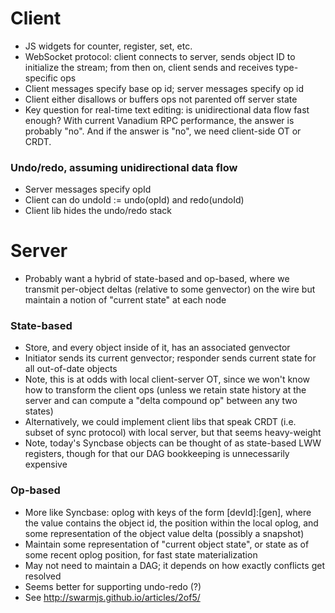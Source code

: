 # Client

- JS widgets for counter, register, set, etc.
- WebSocket protocol: client connects to server, sends object ID to initialize
  the stream; from then on, client sends and receives type-specific ops
- Client messages specify base op id; server messages specify op id
- Client either disallows or buffers ops not parented off server state
- Key question for real-time text editing: is unidirectional data flow fast
  enough? With current Vanadium RPC performance, the answer is probably "no".
  And if the answer is "no", we need client-side OT or CRDT.

### Undo/redo, assuming unidirectional data flow

- Server messages specify opId
- Client can do undoId := undo(opId) and redo(undoId)
- Client lib hides the undo/redo stack

# Server

- Probably want a hybrid of state-based and op-based, where we transmit
  per-object deltas (relative to some genvector) on the wire but maintain a
  notion of "current state" at each node

### State-based

- Store, and every object inside of it, has an associated genvector
- Initiator sends its current genvector; responder sends current state for all
  out-of-date objects
- Note, this is at odds with local client-server OT, since we won't know how to
  transform the client ops (unless we retain state history at the server and can
  compute a "delta compound op" between any two states)
- Alternatively, we could implement client libs that speak CRDT (i.e. subset of
  sync protocol) with local server, but that seems heavy-weight
- Note, today's Syncbase objects can be thought of as state-based LWW registers,
  though for that our DAG bookkeeping is unnecessarily expensive

### Op-based

- More like Syncbase: oplog with keys of the form [devId]:[gen], where the value
  contains the object id, the position within the local oplog, and some
  representation of the object value delta (possibly a snapshot)
- Maintain some representation of "current object state", or state as of some
  recent oplog position, for fast state materialization
- May not need to maintain a DAG; it depends on how exactly conflicts get
  resolved
- Seems better for supporting undo-redo (?)
- See http://swarmjs.github.io/articles/2of5/

